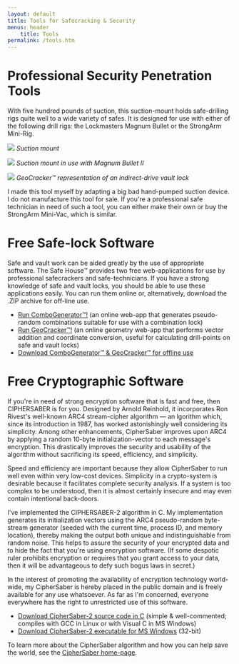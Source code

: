 ```yaml
---
layout: default
title: Tools for Safecracking & Security
menus: header
	title: Tools
permalink: /tools.htm
---
```


# Professional Security Penetration Tools
With five hundred pounds of suction, this suction-mount holds safe-drilling
rigs quite well to a wide variety of safes. It is designed for use with either
of the following drill rigs: the Lockmasters Magnum Bullet or the StrongArm
Mini-Rig.

![][suction-mount]
*Suction mount*

![][suction-in-use]
*Suction mount in use with Magnum Bullet II*

![][geocracker-hud]
*GeoCracker™ representation of an indirect-drive vault lock*

I made this tool myself by adapting a big bad hand-pumped suction device. I do
not manufacture this tool for sale. If you're a professional safe technician in
need of such a tool, you can either make their own or buy the StrongArm
Mini-Vac, which is similar.

# Free Safe-lock Software
Safe and vault work can be aided greatly by the use of appropriate software.
The Safe House™ provides two free web-applications for use by professional
safecrackers and safe-technicians. If you have a strong knowledge of safe and
vault locks, you should be able to use these applications easily. You can run
them online or, alternatively, download the .ZIP archive for off-line use.

- [Run ComboGenerator™!][combogenerator] (an online web-app that generates
  pseudo-random combinations suitable for use with a combination lock)
- [Run GeoCracker™!][geocracker] (an online geometry web-app that performs
  vector addition and coordinate conversion, useful for calculating
  drill-points on safe and vault locks)
- [Download ComboGenerator™ & GeoCracker™ for offline use][download-apps]

# Free Cryptographic Software
If you're in need of strong encryption software that is fast and free, then
CIPHERSABER is for you. Designed by Arnold Reinhold, it incorporates Ron
Rivest's well-known ARC4 stream-cipher algorithm — an lgorithm which, since its
introduction in 1987, has worked astonishingly well considering its simplicity.
Among other enhancements, CipherSaber improves upon ARC4 by applying a random
10-byte initialization-vector to each message's encryption. This drastically
improves the security and usability of the algorithm without sacrificing its
speed, efficiency, and simplicity.

Speed and efficiency are important because they allow CipherSaber to run well even within very low-cost devices. Simplicity in a crypto-system is desirable because it facilitates complete security analysis. If a system is too complex to be understood, then it is almost certainly insecure and may even contain intentional back-doors.

I've implemented the CIPHERSABER-2 algorithm in C. My implementation generates its initialization vectors using the ARC4 pseudo-random byte-stream generator (seeded with the current time, process ID, and memory location), thereby making the output both unique and indistinguishable from random noise. This helps to assure the security of your encrypted data and to hide the fact that you're using encryption software. (If some despotic ruler prohibits encryption or requires that you grant access to your data, then it will be advantageous to defy such bogus laws in secret.)

In the interest of promoting the availability of encryption technology world-wide, my CipherSaber is hereby placed in the public domain and is freely available for any use whatsoever. As far as I'm concerned, everyone everywhere has the right to unrestricted use of this software.

- [Download CipherSaber-2 source code in C][saber-source] (simple &
  well-commented; compiles with GCC in Linux or with Visual C in MS Windows)
- [Download CipherSaber-2 executable for MS Windows][saber-exec] (32-bit)

To learn more about the CipherSaber algorithm and how you can help save the
world, see the [CipherSaber home-page][saber-home].


[combogenerator]: combo_generator.htm
[download-apps]:  download/tsh-software.zip
[geocracker]:     geocracker.htm
[geocracker-hud]: images/hud.jpg
[saber-exec]:     https://github.com/jeremyreeder/safehouse/releases/download/1.0/cs2.exe
[saber-home]:     http://ciphersaber.gurus.org/
[saber-source]:   download/cs2.c
[suction-in-use]: images/suctionmountinuse.jpg
[suction-mount]:  images/suctionmount.jpg
